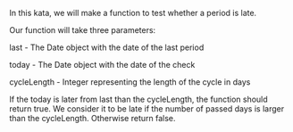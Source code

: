 In this kata, we will make a function to test whether a period is late.

Our function will take three parameters:

last - The Date object with the date of the last period

today - The Date object with the date of the check

cycleLength - Integer representing the length of the cycle in days


If the today is later from last than the cycleLength, the function should return true. We consider it to be late if the number of passed days is larger than the cycleLength. Otherwise return false.